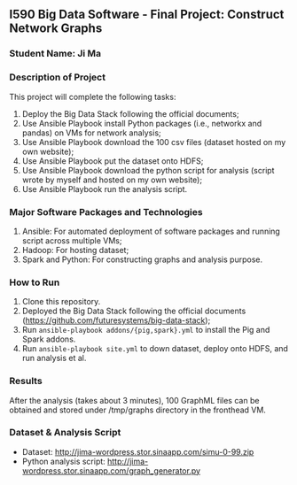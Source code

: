 ## I590 Big Data Software - Final Project: Construct Network Graphs

### Student Name: Ji Ma

### Description of Project

This project will complete the following tasks:

1. Deploy the Big Data Stack following the official documents;
2. Use Ansible Playbook install Python packages (i.e., networkx and pandas) on VMs for network analysis;
3. Use Ansible Playbook download the 100 csv files (dataset hosted on my own website);
4. Use Ansible Playbook put the dataset onto HDFS;
5. Use Ansible Playbook download the python script for analysis (script wrote by myself and hosted on my own website);
6. Use Ansible Playbook run the analysis script.

### Major Software Packages and Technologies
1. Ansible: For automated deployment of software packages and running script across multiple VMs;
2. Hadoop: For hosting dataset;
3. Spark and Python: For constructing graphs and analysis purpose.

### How to Run
1. Clone this repository.
2. Deployed the Big Data Stack following the official documents (https://github.com/futuresystems/big-data-stack);
3. Run `ansible-playbook addons/{pig,spark}.yml` to install the Pig and Spark addons.
4. Run `ansible-playbook site.yml` to down dataset, deploy onto HDFS, and run analysis et al.

### Results
After the analysis (takes about 3 minutes), 100 GraphML files can be obtained and stored under /tmp/graphs directory in the fronthead VM.

### Dataset & Analysis Script
- Dataset: http://jima-wordpress.stor.sinaapp.com/simu-0-99.zip
- Python analysis script: http://jima-wordpress.stor.sinaapp.com/graph_generator.py
